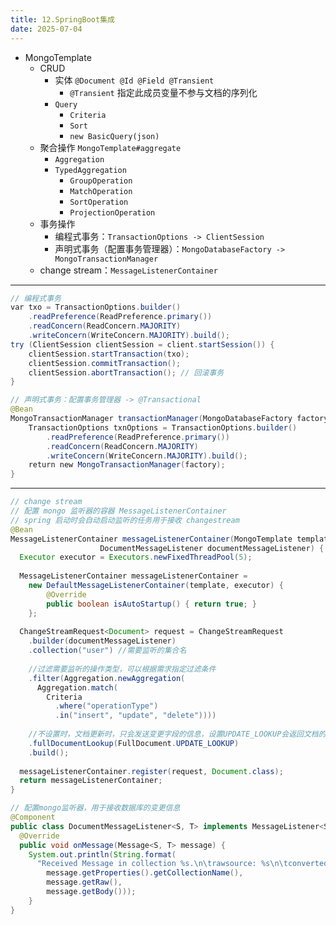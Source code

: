 ```yaml
---
title: 12.SpringBoot集成
date: 2025-07-04
---
```


- MongoTemplate
	- CRUD
		- 实体 `@Document @Id @Field @Transient`
			- `@Transient` 指定此成员变量不参与文档的序列化
		- `Query`
			- `Criteria`
			- `Sort`
			- `new BasicQuery(json)`
	- 聚合操作 `MongoTemplate#aggregate`
		- `Aggregation`
		- `TypedAggregation`
			- `GroupOperation`
			- `MatchOperation`
			- `SortOperation`
			- `ProjectionOperation`
	- 事务操作
		- 编程式事务：`TransactionOptions -> ClientSession`
		- 声明式事务（配置事务管理器）：`MongoDatabaseFactory -> MongoTransactionManager`
	- change stream：`MessageListenerContainer`

---
```java
// 编程式事务
var txo = TransactionOptions.builder()
	.readPreference(ReadPreference.primary())
	.readConcern(ReadConcern.MAJORITY)
	.writeConcern(WriteConcern.MAJORITY).build();
try (ClientSession clientSession = client.startSession()) {
	clientSession.startTransaction(txo);
	clientSession.commitTransaction();
	clientSession.abortTransaction(); // 回滚事务
}

// 声明式事务：配置事务管理器 -> @Transactional
@Bean
MongoTransactionManager transactionManager(MongoDatabaseFactory factory){
	TransactionOptions txnOptions = TransactionOptions.builder()
		.readPreference(ReadPreference.primary())
		.readConcern(ReadConcern.MAJORITY)
		.writeConcern(WriteConcern.MAJORITY).build();
	return new MongoTransactionManager(factory);
}
```

---
```java
// change stream
// 配置 mongo 监听器的容器 MessageListenerContainer
// spring 启动时会自动启动监听的任务用于接收 changestream
@Bean
MessageListenerContainer messageListenerContainer(MongoTemplate template, 
					DocumentMessageListener documentMessageListener) {
  Executor executor = Executors.newFixedThreadPool(5);
	
  MessageListenerContainer messageListenerContainer = 
	new DefaultMessageListenerContainer(template, executor) { 
		@Override 
		public boolean isAutoStartup() { return true; } 
	}; 
			
  ChangeStreamRequest<Document> request = ChangeStreamRequest
	.builder(documentMessageListener) 
	.collection("user") //需要监听的集合名 
			
	//过滤需要监听的操作类型，可以根据需求指定过滤条件 
	.filter(Aggregation.newAggregation(
	  Aggregation.match( 
		Criteria
		  .where("operationType")
		  .in("insert", "update", "delete")))) 
			
	//不设置时，文档更新时，只会发送变更字段的信息，设置UPDATE_LOOKUP会返回文档的全部信息 
	.fullDocumentLookup(FullDocument.UPDATE_LOOKUP) 
	.build(); 
	
  messageListenerContainer.register(request, Document.class); 
  return messageListenerContainer;
}

// 配置mongo监听器，用于接收数据库的变更信息
@Component
public class DocumentMessageListener<S, T> implements MessageListener<S, T> {
  @Override 
  public void onMessage(Message<S, T> message) { 
	System.out.println(String.format(
	  "Received Message in collection %s.\n\trawsource: %s\n\tconverted: %s", 
		message.getProperties().getCollectionName(), 
		message.getRaw(), 
		message.getBody())); 
	}
}
```


